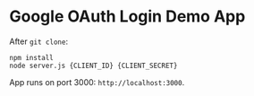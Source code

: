 # Google OAuth Login Demo App

After `git clone`:

```
npm install
node server.js {CLIENT_ID} {CLIENT_SECRET}
```
App runs on port 3000: `http://localhost:3000`.